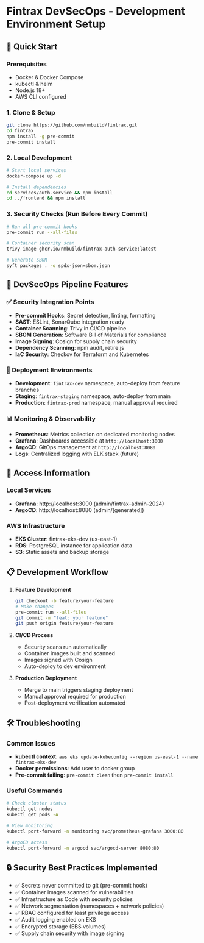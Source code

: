 # Fintrax DevSecOps - Development Environment Setup

## 🚀 Quick Start

### Prerequisites
- Docker & Docker Compose
- kubectl & helm
- Node.js 18+
- AWS CLI configured

### 1. Clone & Setup
```bash
git clone https://github.com/nmbuild/fintrax.git
cd fintrax
npm install -g pre-commit
pre-commit install
```

### 2. Local Development
```bash
# Start local services
docker-compose up -d

# Install dependencies
cd services/auth-service && npm install
cd ../frontend && npm install
```

### 3. Security Checks (Run Before Every Commit)
```bash
# Run all pre-commit hooks
pre-commit run --all-files

# Container security scan
trivy image ghcr.io/nmbuild/fintrax-auth-service:latest

# Generate SBOM
syft packages . -o spdx-json=sbom.json
```

## 🔐 DevSecOps Pipeline Features

### ✅ Security Integration Points
- **Pre-commit Hooks**: Secret detection, linting, formatting
- **SAST**: ESLint, SonarQube integration ready
- **Container Scanning**: Trivy in CI/CD pipeline
- **SBOM Generation**: Software Bill of Materials for compliance
- **Image Signing**: Cosign for supply chain security
- **Dependency Scanning**: npm audit, retire.js
- **IaC Security**: Checkov for Terraform and Kubernetes

### 🚀 Deployment Environments
- **Development**: `fintrax-dev` namespace, auto-deploy from feature branches
- **Staging**: `fintrax-staging` namespace, auto-deploy from main
- **Production**: `fintrax-prod` namespace, manual approval required

### 📊 Monitoring & Observability
- **Prometheus**: Metrics collection on dedicated monitoring nodes
- **Grafana**: Dashboards accessible at `http://localhost:3000`
- **ArgoCD**: GitOps management at `http://localhost:8080`
- **Logs**: Centralized logging with ELK stack (future)

## 🎯 Access Information

### Local Services
- **Grafana**: http://localhost:3000 (admin/fintrax-admin-2024)
- **ArgoCD**: http://localhost:8080 (admin/[generated])

### AWS Infrastructure
- **EKS Cluster**: fintrax-eks-dev (us-east-1)
- **RDS**: PostgreSQL instance for application data
- **S3**: Static assets and backup storage

## 📋 Development Workflow

1. **Feature Development**
   ```bash
   git checkout -b feature/your-feature
   # Make changes
   pre-commit run --all-files
   git commit -m "feat: your feature"
   git push origin feature/your-feature
   ```

2. **CI/CD Process**
   - Security scans run automatically
   - Container images built and scanned
   - Images signed with Cosign
   - Auto-deploy to dev environment

3. **Production Deployment**
   - Merge to main triggers staging deployment
   - Manual approval required for production
   - Post-deployment verification automated

## 🛠️ Troubleshooting

### Common Issues
- **kubectl context**: `aws eks update-kubeconfig --region us-east-1 --name fintrax-eks-dev`
- **Docker permissions**: Add user to docker group
- **Pre-commit failing**: `pre-commit clean` then `pre-commit install`

### Useful Commands
```bash
# Check cluster status
kubectl get nodes
kubectl get pods -A

# View monitoring
kubectl port-forward -n monitoring svc/prometheus-grafana 3000:80

# ArgoCD access
kubectl port-forward -n argocd svc/argocd-server 8080:80
```

## 🔒 Security Best Practices Implemented

- ✅ Secrets never committed to git (pre-commit hook)
- ✅ Container images scanned for vulnerabilities
- ✅ Infrastructure as Code with security policies
- ✅ Network segmentation (namespaces + network policies)
- ✅ RBAC configured for least privilege access
- ✅ Audit logging enabled on EKS
- ✅ Encrypted storage (EBS volumes)
- ✅ Supply chain security with image signing
